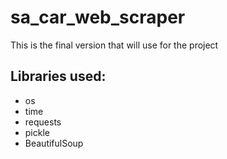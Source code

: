 # sa_car_web_scraper
This is the final version that  will use for the project

## Libraries used: 
* os
* time
* requests
* pickle
* BeautifulSoup
